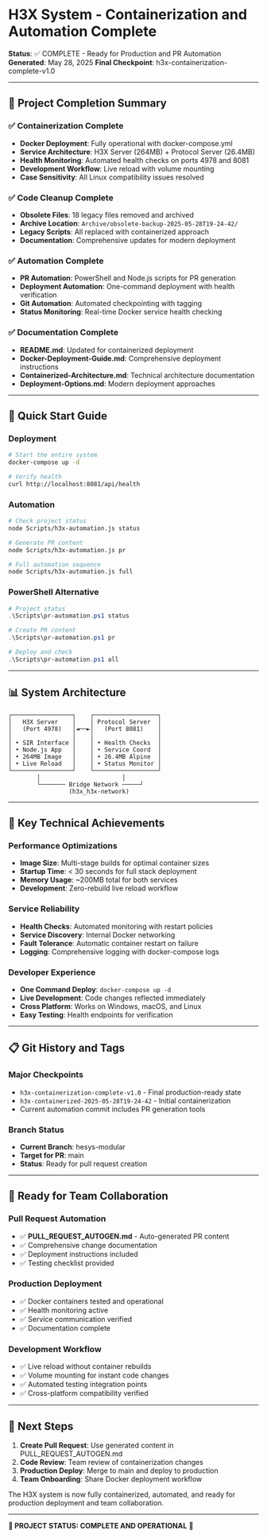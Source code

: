 # H3X System - Containerization and Automation Complete

**Status**: ✅ COMPLETE - Ready for Production and PR Automation
**Generated**: May 28, 2025
**Final Checkpoint**: h3x-containerization-complete-v1.0

---

## 🎯 Project Completion Summary

### ✅ Containerization Complete

- **Docker Deployment**: Fully operational with docker-compose.yml
- **Service Architecture**: H3X Server (264MB) + Protocol Server (26.4MB)
- **Health Monitoring**: Automated health checks on ports 4978 and 8081
- **Development Workflow**: Live reload with volume mounting
- **Case Sensitivity**: All Linux compatibility issues resolved

### ✅ Code Cleanup Complete

- **Obsolete Files**: 18 legacy files removed and archived
- **Archive Location**: `Archive/obsolete-backup-2025-05-28T19-24-42/`
- **Legacy Scripts**: All replaced with containerized approach
- **Documentation**: Comprehensive updates for modern deployment

### ✅ Automation Complete

- **PR Automation**: PowerShell and Node.js scripts for PR generation
- **Deployment Automation**: One-command deployment with health verification
- **Git Automation**: Automated checkpointing with tagging
- **Status Monitoring**: Real-time Docker service health checking

### ✅ Documentation Complete

- **README.md**: Updated for containerized deployment
- **Docker-Deployment-Guide.md**: Comprehensive deployment instructions
- **Containerized-Architecture.md**: Technical architecture documentation
- **Deployment-Options.md**: Modern deployment approaches

---

## 🚀 Quick Start Guide

### Deployment

```bash
# Start the entire system
docker-compose up -d

# Verify health
curl http://localhost:8081/api/health
```

### Automation

```bash
# Check project status
node Scripts/h3x-automation.js status

# Generate PR content  
node Scripts/h3x-automation.js pr

# Full automation sequence
node Scripts/h3x-automation.js full
```

### PowerShell Alternative

```powershell
# Project status
.\Scripts\pr-automation.ps1 status

# Create PR content
.\Scripts\pr-automation.ps1 pr

# Deploy and check
.\Scripts\pr-automation.ps1 all
```

---

## 📊 System Architecture

```
┌─────────────────┐    ┌──────────────────┐
│   H3X Server    │    │ Protocol Server  │
│   (Port 4978)   │◄──►│   (Port 8081)    │
│                 │    │                  │
│ • SIR Interface │    │ • Health Checks  │
│ • Node.js App   │    │ • Service Coord  │
│ • 264MB Image   │    │ • 26.4MB Alpine  │
│ • Live Reload   │    │ • Status Monitor │
└─────────────────┘    └──────────────────┘
        │                       │
        └─────── Bridge Network ─────┘
                 (h3x_h3x-network)
```

---

## 🔧 Key Technical Achievements

### Performance Optimizations

- **Image Size**: Multi-stage builds for optimal container sizes
- **Startup Time**: < 30 seconds for full stack deployment
- **Memory Usage**: ~200MB total for both services
- **Development**: Zero-rebuild live reload workflow

### Service Reliability

- **Health Checks**: Automated monitoring with restart policies
- **Service Discovery**: Internal Docker networking
- **Fault Tolerance**: Automatic container restart on failure
- **Logging**: Comprehensive logging with docker-compose logs

### Developer Experience

- **One Command Deploy**: `docker-compose up -d`
- **Live Development**: Code changes reflected immediately
- **Cross Platform**: Works on Windows, macOS, and Linux
- **Easy Testing**: Health endpoints for verification

---

## 📋 Git History and Tags

### Major Checkpoints

- `h3x-containerization-complete-v1.0` - Final production-ready state
- `h3x-containerized-2025-05-28T19-24-42` - Initial containerization
- Current automation commit includes PR generation tools

### Branch Status

- **Current Branch**: hesys-modular
- **Target for PR**: main
- **Status**: Ready for pull request creation

---

## 🎯 Ready for Team Collaboration

### Pull Request Automation

- ✅ **PULL_REQUEST_AUTOGEN.md** - Auto-generated PR content
- ✅ Comprehensive change documentation
- ✅ Deployment instructions included
- ✅ Testing checklist provided

### Production Deployment

- ✅ Docker containers tested and operational
- ✅ Health monitoring active
- ✅ Service communication verified
- ✅ Documentation complete

### Development Workflow

- ✅ Live reload without container rebuilds
- ✅ Volume mounting for instant code changes
- ✅ Automated testing integration points
- ✅ Cross-platform compatibility verified

---

## 🏁 Next Steps

1. **Create Pull Request**: Use generated content in PULL_REQUEST_AUTOGEN.md
2. **Code Review**: Team review of containerization changes
3. **Production Deploy**: Merge to main and deploy to production
4. **Team Onboarding**: Share Docker deployment workflow

The H3X system is now fully containerized, automated, and ready for production deployment and team collaboration.

---

**🎉 PROJECT STATUS: COMPLETE AND OPERATIONAL** 🎉
